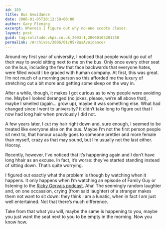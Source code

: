 ```yaml
---
id: 189
title: Bus Avoidance
date: 2006-01-05T20:12:58+00:00
author: Gary Fleming
excerpt: Wherein I figure out why no-one scoots closer.
layout: post
guid: tag:solitude.vkps.co.uk,2003:1,20060105201258
permalink: /Archives/2006/01/05/BusAvoidance/
---
```

Around my first year of university, I noticed that people would go out of their way to avoid sitting next to me on the bus. Only once every other seat on the bus, including the few that face backwards that everyone hates, were filled would I be graced with human company. At first, this was great. I&#8217;m not much of a morning person so this afforded me the luxury of stretching out a bit more and getting some sleep on the way in.

After a while, though, it makes I got curious as to why people were avoiding me. Maybe I looked deranged (no jokes, please, we&#8217;re all above that), maybe I smelled (again&#8230; grow up), maybe it was something else. What had changed since I went to university? It didn&#8217;t take long to figure out that I now had long hair when previously I did not.

A few years later, I cut my hair right down and, sure enough, I seemed to be treated like everyone else on the bus. Maybe I&#8217;m not the first person people sit next to, that honour usually goes to someone prettier and more female than myself, crazy as that may sound, but I&#8217;m usually not the last either. Hooray.

Recently, however, I&#8217;ve noticed that it&#8217;s happening again and I don&#8217;t have long hhair as an excuse. In fact, it&#8217;s worse: they&#8217;ve started standing instead of sitting down. That&#8217;s quite worrying.

I figured out exactly what the problem is though by watching when it happens. It only happens when I&#8217;m watching an episode of Family Guy or listening to the [Ricky Gervais podcast](http://www.guardian.co.uk/rickygervais). Aha! The seemingly random laughter and, on one occassion, crying (from said laughter) of a stranger makes them not want to sit down: they think I am a lunatic, when in fact I am just well entertained. Not that there&#8217;s much difference.

Take from that what you will, maybe the same is happening to you, maybe you just want the seat next to you to be empty in the morning. Now you know how.